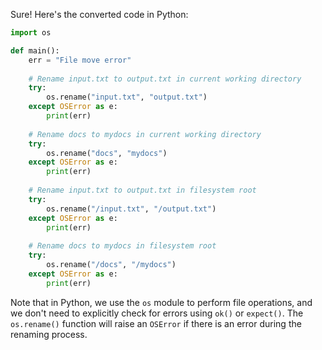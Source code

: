 Sure! Here's the converted code in Python:
```python
import os

def main():
    err = "File move error"
    
    # Rename input.txt to output.txt in current working directory
    try:
        os.rename("input.txt", "output.txt")
    except OSError as e:
        print(err)
        
    # Rename docs to mydocs in current working directory
    try:
        os.rename("docs", "mydocs")
    except OSError as e:
        print(err)
        
    # Rename input.txt to output.txt in filesystem root
    try:
        os.rename("/input.txt", "/output.txt")
    except OSError as e:
        print(err)
        
    # Rename docs to mydocs in filesystem root
    try:
        os.rename("/docs", "/mydocs")
    except OSError as e:
        print(err)
```
Note that in Python, we use the `os` module to perform file operations, and we don't need to explicitly check for errors using `ok()` or `expect()`. The `os.rename()` function will raise an `OSError` if there is an error during the renaming process.
